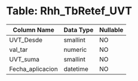 # Table: Rhh_TbRetef_UVT

| Column Name | Data Type | Nullable |
|-------------|-----------|----------|
| UVT_Desde | smallint | NO |
| val_tar | numeric | NO |
| UVT_suma | smallint | NO |
| Fecha_aplicacion | datetime | NO |
